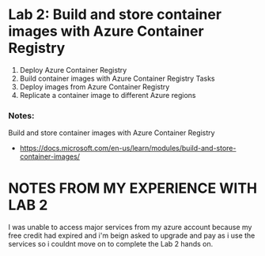 # Lab 2: Build and store container images with Azure Container Registry

1. Deploy Azure Container Registry
2. Build container images with Azure Container Registry Tasks
3. Deploy images from Azure Container Registry
4. Replicate a container image to different Azure regions

### Notes:

Build and store container images with Azure Container Registry
* https://docs.microsoft.com/en-us/learn/modules/build-and-store-container-images/

# NOTES FROM MY EXPERIENCE WITH LAB 2

I was unable to access major services from my azure account because my free credit had expired and i'm beign asked to upgrade and pay as i use the services so i couldnt move on to complete the Lab 2 hands on.